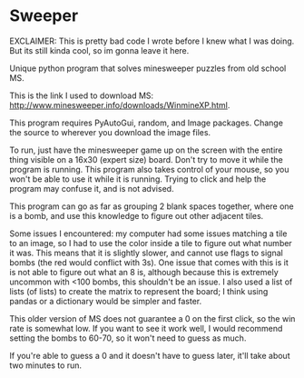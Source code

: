 # Sweeper

EXCLAIMER: This is pretty bad code I wrote before I knew what I was doing.  But its still kinda cool, so im gonna leave it here.

Unique python program that solves minesweeper puzzles from old school MS.

This is the link I used to download MS: http://www.minesweeper.info/downloads/WinmineXP.html.

This program requires PyAutoGui, random, and Image packages.
Change the source to wherever you download the image files.

To run, just have the minesweeper game up on the screen with the entire thing visible on a 16x30 (expert size) board.  Don't try to move it while the program is running.  This program also takes control of your mouse, so you won't be able to use it while it is running.  Trying to click and help the program may confuse it, and is not advised.

This program can go as far as grouping 2 blank spaces together, where one is a bomb, and use this knowledge to figure out other adjacent tiles.

Some issues I encountered: my computer had some issues matching a tile to an image, so I had to use the color inside a tile to figure out what number it was.  This means that it is slightly slower, and cannot use flags to signal bombs (the red would conflict with 3s).  One issue that comes with this is it is not able to figure out what an 8 is, although because this is extremely uncommon with <100 bombs, this shouldn't be an issue.  I also used a list of lists (of lists) to create the matrix to represent the board; I think using pandas or a dictionary would be simpler and faster.

This older version of MS does not guarantee a 0 on the first click, so the win rate is somewhat low.  If you want to see it work well, I would recommend setting the bombs to 60-70, so it won't need to guess as much.

If you're able to guess a 0 and it doesn't have to guess later, it'll take about two minutes to run.
